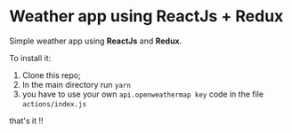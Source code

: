 # Weather app using ReactJs + Redux
Simple weather app using **ReactJs** and **Redux**.

To install it:
1) Clone this repo;
2) In the main directory run ``yarn``
3) you have to use your own ``api.openweathermap key`` code in the file ``actions/index.js``

that's it !!
